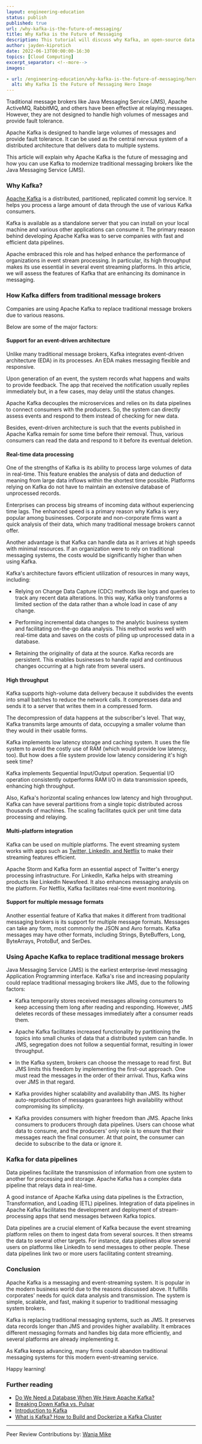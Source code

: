 ```yaml
---
layout: engineering-education
status: publish
published: true
url: /why-kafka-is-the-future-of-messaging/
title: Why Kafka is the Future of Messaging
description: This tutorial will discuss why Kafka, an open-source data streaming platform could be the future of messaging.
author: jayden-kiprotich
date: 2022-06-13T00:00:00-16:30
topics: [Cloud Computing]
excerpt_separator: <!--more-->
images:

- url: /engineering-education/why-kafka-is-the-future-of-messaging/hero.png
  alt: Why Kafka Is the Future of Messaging Hero Image
---
```

Traditional message brokers like Java Messaging Service (JMS), Apache ActiveMQ, RabbitMQ, and others have been effective at relaying messages. However, they are not designed to handle high volumes of messages and provide fault tolerance. 
<!--more-->
Apache Kafka is designed to handle large volumes of messages and provide fault tolerance. It can be used as the central nervous system of a distributed architecture that delivers data to multiple systems.

This article will explain why Apache Kafka is the future of messaging and how you can use Kafka to modernize traditional messaging brokers like the Java Messaging Service (JMS).

### Why Kafka?
[Apache Kafka](/engineering-education/introduction-to-kafka/) is a distributed, partitioned, replicated commit log service. It helps you process a large amount of data through the use of various Kafka consumers. 

Kafka is available as a standalone server that you can install on your local machine and various other applications can consume it. The primary reason behind developing Apache Kafka was to serve companies with fast and efficient data pipelines.

Apache embraced this role and has helped enhance the performance of organizations in event stream processing. In particular, its high throughput makes its use essential in several event streaming platforms. In this article, we will assess the features of Kafka that are enhancing its dominance in messaging.

### How Kafka differs from traditional message brokers
Companies are using Apache Kafka to replace traditional message brokers due to various reasons. 

Below are some of the major factors:

#### Support for an event-driven architecture
Unlike many traditional message brokers, Kafka integrates event-driven architecture (EDA) in its processes. An EDA makes messaging flexible and responsive. 

Upon generation of an event, the system records what happens and waits to provide feedback. The app that received the notification usually replies immediately but, in a few cases, may delay until the status changes.

Apache Kafka decouples the microservices and relies on its data pipelines to connect consumers with the producers. So, the system can directly assess events and respond to them instead of checking for new data. 

Besides, event-driven architecture is such that the events published in Apache Kafka remain for some time before their removal. Thus, various consumers can read the data and respond to it before its eventual deletion.

#### Real-time data processing
One of the strengths of Kafka is its ability to process large volumes of data in real-time. This feature enables the analysis of data and deduction of meaning from large data inflows within the shortest time possible. Platforms relying on Kafka do not have to maintain an extensive database of unprocessed records.

Enterprises can process big streams of incoming data without experiencing time lags. The enhanced speed is a primary reason why Kafka is very popular among businesses. Corporate and non-corporate firms want a quick analysis of their data, which many traditional message brokers cannot offer.

Another advantage is that Kafka can handle data as it arrives at high speeds with minimal resources. If an organization were to rely on traditional messaging systems, the costs would be significantly higher than when using Kafka. 

Kafka's architecture favors efficient utilization of resources in many ways, including:

- Relying on Change Data Capture (CDC) methods like logs and queries to track any recent data alterations. In this way, Kafka only transforms a limited section of the data rather than a whole load in case of any change.

- Performing incremental data changes to the analytic business system and facilitating on-the-go data analysis. This method works well with real-time data and saves on the costs of piling up unprocessed data in a database.

- Retaining the originality of data at the source. Kafka records are persistent. This enables businesses to handle rapid and continuous changes occurring at a high rate from several users.

#### High throughput
Kafka supports high-volume data delivery because it subdivides the events into small batches to reduce the network calls. It compresses data and sends it to a server that writes them in a compressed form. 

The decompression of data happens at the subscriber's level. That way, Kafka transmits large amounts of data, occupying a smaller volume than they would in their usable forms.

Kafka implements low latency storage and caching system. It uses the file system to avoid the costly use of RAM (which would provide low latency, too). But how does a file system provide low latency considering it's high seek time? 

Kafka implements Sequential Input/Output operation. Sequential I/O operation consistently outperforms RAM I/O in data transmission speeds, enhancing high throughput.

Also, Kafka's horizontal scaling enhances low latency and high throughput. Kafka can have several partitions from a single topic distributed across thousands of machines. The scaling facilitates quick per unit time data processing and relaying.

#### Multi-platform integration
Kafka can be used on multiple platforms. The event streaming system works with apps such as [Twitter, LinkedIn, and Netflix](https://www.oodlestechnologies.com/blogs/apache-kafka-is-a-distributed-streaming-platform/) to make their streaming features efficient. 

Apache Storm and Kafka form an essential aspect of Twitter's energy processing infrastructure. For LinkedIn, Kafka helps with streaming products like LinkedIn Newsfeed. It also enhances messaging analysis on the platform. For Netflix, Kafka facilitates real-time event monitoring.

#### Support for multiple message formats
Another essential feature of Kafka that makes it different from traditional messaging brokers is its support for multiple message formats. Messages can take any form, most commonly the JSON and Avro formats. Kafka messages may have other formats, including Strings, ByteBuffers, Long, ByteArrays, ProtoBuf, and SerDes.

### Using Apache Kafka to replace traditional message brokers
Java Messaging Service (JMS) is the earliest enterprise-level messaging Application Programming interface. Kafka's rise and increasing popularity could replace traditional messaging brokers like JMS, due to the following factors:

- Kafka temporarily stores received messages allowing consumers to keep accessing them long after reading and responding. However, JMS deletes records of these messages immediately after a consumer reads them. 

- Apache Kafka facilitates increased functionality by partitioning the topics into small chunks of data that a distributed system can handle. In JMS, segregation does not follow a sequential format, resulting in lower throughput.

- In the Kafka system, brokers can choose the message to read first. But JMS limits this freedom by implementing the first-out approach. One must read the messages in the order of their arrival. Thus, Kafka wins over JMS in that regard.

- Kafka provides higher scalability and availability than JMS. Its higher auto-reproduction of messages guarantees high availability without compromising its simplicity.

- Kafka provides consumers with higher freedom than JMS. Apache links consumers to producers through data pipelines. Users can choose what data to consume, and the producers' only role is to ensure that their messages reach the final consumer. At that point, the consumer can decide to subscribe to the data or ignore it.

### Kafka for data pipelines
Data pipelines facilitate the transmission of information from one system to another for processing and storage. Apache Kafka has a complex data pipeline that relays data in real-time. 

A good instance of Apache Kafka using data pipelines is the Extraction, Transformation, and Loading (ETL) pipelines. Integration of data pipelines in Apache Kafka facilitates the development and deployment of stream-processing apps that send messages between Kafka topics.

Data pipelines are a crucial element of Kafka because the event streaming platform relies on them to ingest data from several sources. It then streams the data to several other targets. For instance, data pipelines allow several users on platforms like LinkedIn to send messages to other people. These data pipelines link two or more users facilitating content streaming.

### Conclusion
Apache Kafka is a messaging and event-streaming system. It is popular in the modern business world due to the reasons discussed above. It fulfills corporates' needs for quick data analysis and transmission. The system is simple, scalable, and fast, making it superior to traditional messaging system brokers.

Kafka is replacing traditional messaging systems, such as JMS. It preserves data records longer than JMS and provides higher availability. It embraces different messaging formats and handles big data more efficiently, and several platforms are already implementing it. 

As Kafka keeps advancing, many firms could abandon traditional messaging systems for this modern event-streaming service.

Happy learning!

### Further reading
- [Do We Need a Database When We Have Apache Kafka?](/engineering-education/do-we-need-a-database-when-we-have-apache-kafka/)
- [Breaking Down Kafka vs. Pulsar](/engineering-education/breaking-down-kafka-vs-pulsar/)
- [Introduction to Kafka](/engineering-education/introduction-to-kafka/)
- [What is Kafka? How to Build and Dockerize a Kafka Cluster](/engineering-education/what-is-kafka-how-to-build-and-dockerize-a-kafka-cluster/)

---
Peer Review Contributions by: [Wanja Mike](/engineering-education/authors/michael-barasa/)
